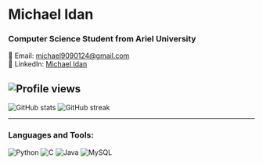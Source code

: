 # Michael Idan
### Computer Science Student from Ariel University

📧 Email: michael9090124@gmail.com  
🔗 LinkedIn: [Michael Idan](https://www.linkedin.com/in/michael-idan-6270a1193)

![Profile views](https://gpvc.arturio.dev/michaelidan) 
---
<div>
  
![GitHub stats](https://github-readme-stats.vercel.app/api?username=michaelidan&show_icons=true&count_private=true&hide=contribs,issues&theme=radical) ![GitHub streak](https://github-readme-streak-stats.herokuapp.com/?user=michaelidan&theme=dark)
</div>

---

### Languages and Tools:

<img src="https://img.shields.io/badge/Python-3776AB?style=flat-square&logo=python&logoColor=white" alt="Python"> <img src="https://img.shields.io/badge/C-00599C?style=flat-square&logo=c&logoColor=white" alt="C"> <img src="https://img.shields.io/badge/Java-ED8B00?style=flat-square&logo=java&logoColor=white" alt="Java"> <img src="https://img.shields.io/badge/MySQL-00000F?style=flat-square&logo=mysql&logoColor=white" alt="MySQL">

<!--
<img src="https://img.shields.io/badge/C++-00599C?style=flat-square&logo=c%2B%2B&logoColor=white" alt="C++"> 
<img src="https://img.shields.io/badge/Linux-FCC624?style=flat-square&logo=linux&logoColor=black" alt="Linux">

<img src="https://img.shields.io/badge/TensorFlow-FF6F00?style=flat-square&logo=tensorflow&logoColor=white" alt="TensorFlow"> 

**michaelidan/michaelidan** is a ✨ _special_ ✨ repository because its `README.md` (this file) appears on your GitHub profile.

Here are some ideas to get you started:

- 🔭 I’m currently working on ...
- 🌱 I’m currently learning ...
- 👯 I’m looking to collaborate on ...
- 🤔 I’m looking for help with ...
- 💬 Ask me about ...
- 📫 How to reach me: ...
- 😄 Pronouns: ...
- ⚡ Fun fact: ...
-->
